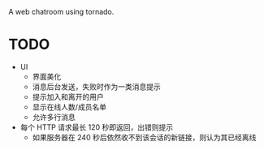 A web chatroom using tornado.

TODO
====
* UI
  * 界面美化
  * 消息后台发送，失败时作为一类消息提示
  * 提示加入和离开的用户
  * 显示在线人数/成员名单
  * 允许多行消息
* 每个 HTTP 请求最长 120 秒即返回，出错则提示
  * 如果服务器在 240 秒后依然收不到该会话的新链接，则认为其已经离线
